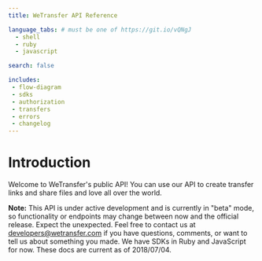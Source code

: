 ```yaml
---
title: WeTransfer API Reference

language_tabs: # must be one of https://git.io/vQNgJ
  - shell
  - ruby
  - javascript

search: false

includes:
 - flow-diagram
 - sdks
 - authorization
 - transfers
 - errors
 - changelog
---
```


# Introduction

Welcome to WeTransfer's public API! You can use our API to create transfer links and share files and love all over the world.

<aside class="warning"><strong>Note:</strong> This API is under active development and is currently in "beta" mode, so functionality or endpoints may change between now and the official release. Expect the unexpected. Feel free to contact us at <a href="mailto:developers@wetransfer.com">developers@wetransfer.com</a> if you have questions, comments, or want to tell us about something you made. We have SDKs in Ruby and JavaScript for now. These docs are current as of 2018/07/04.</aside>
